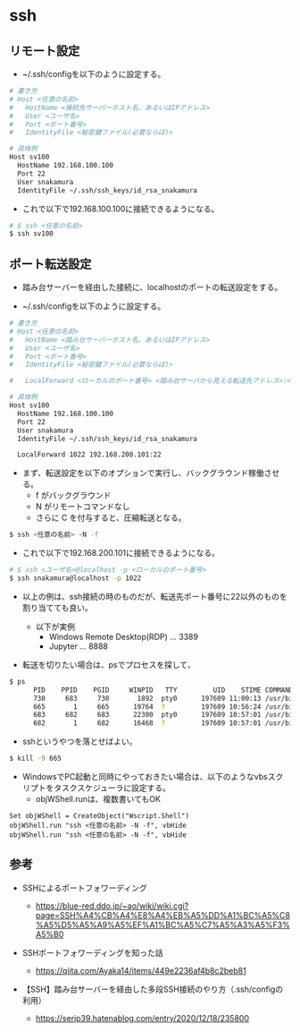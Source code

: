 # ssh

## リモート設定

- ~/.ssh/configを以下のように設定する。
```sh
# 書き方
# Host <任意の名前>
#   HostName <接続先サーバーホスト名、あるいはIPアドレス>
#   User <ユーザ名>
#   Port <ポート番号>
#   IdentityFile <秘密鍵ファイル(必要ならば)>

# 具体例
Host sv100
  HostName 192.168.100.100
  Port 22
  User snakamura
  IdentityFile ~/.ssh/ssh_keys/id_rsa_snakamura
```

- これで以下で192.168.100.100に接続できるようになる。
```sh
# $ ssh <任意の名前>
$ ssh sv100
```

## ポート転送設定

- 踏み台サーバーを経由した接続に、localhostのポートの転送設定をする。

- ~/.ssh/configを以下のように設定する。
```sh
# 書き方
# Host <任意の名前>
#   HostName <踏み台サーバーホスト名、あるいはIPアドレス>
#   User <ユーザ名>
#   Port <ポート番号>
#   IdentityFile <秘密鍵ファイル(必要ならば)>

#   LocalForward <ローカルのポート番号> <踏み台サーバから見える転送先アドレス>:<転送先ポート番号>

# 具体例
Host sv100
  HostName 192.168.100.100
  Port 22
  User snakamura
  IdentityFile ~/.ssh/ssh_keys/id_rsa_snakamura

  LocalForward 1022 192.168.200.101:22
```

- まず、転送設定を以下のオプションで実行し、バックグラウンド稼働させる。
  - f がバックグラウンド
  - N がリモートコマンドなし
  - さらに C を付与すると、圧縮転送となる。
```sh
$ ssh <任意の名前> -N -f
```

- これで以下で192.168.200.101に接続できるようになる。
```sh
# $ ssh <ユーザ名>@localhost -p <ローカルのポート番号>
$ ssh snakamura@localhost -p 1022
```

- 以上の例は、ssh接続の時のものだが、転送先ポート番号に22以外のものを割り当てても良い。
  - 以下が実例
    - Windows Remote Desktop(RDP) ... 3389
    - Jupyter ... 8888

- 転送を切りたい場合は、psでプロセスを探して、
```sh
$ ps
      PID    PPID    PGID     WINPID   TTY         UID    STIME COMMAND
      730     683     730       1892  pty0      197609 11:00:13 /usr/bin/ps
      665       1     665      19764  ?         197609 10:56:24 /usr/bin/ssh
      683     682     683      22300  pty0      197609 10:57:01 /usr/bin/bash
      682       1     682      16468  ?         197609 10:57:01 /usr/bin/mintty
```

- sshというやつを落とせばよい。
```sh
$ kill -9 665
```

- WindowsでPC起動と同時にやっておきたい場合は、以下のようなvbsスクリプトをタスクスケジューラに設定する。
  - objWShell.runは、複数書いてもOK
```vbs
Set objWShell = CreateObject("Wscript.Shell") 
objWShell.run "ssh <任意の名前> -N -f", vbHide
objWShell.run "ssh <任意の名前> -N -f", vbHide
```

## 参考

- SSHによるポートフォワーディング
  - https://blue-red.ddo.jp/~ao/wiki/wiki.cgi?page=SSH%A4%CB%A4%E8%A4%EB%A5%DD%A1%BC%A5%C8%A5%D5%A5%A9%A5%EF%A1%BC%A5%C7%A5%A3%A5%F3%A5%B0

- SSHポートフォワーディングを知った話
  - https://qiita.com/Ayaka14/items/449e2236af4b8c2beb81

- 【SSH】踏み台サーバーを経由した多段SSH接続のやり方（.ssh/configの利用）
  - https://serip39.hatenablog.com/entry/2020/12/18/235800
